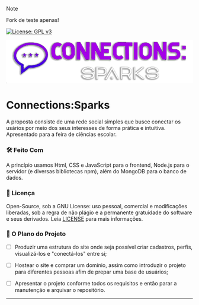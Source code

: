 > [!NOTE]
> Fork de teste apenas!

[![License: GPL v3](https://img.shields.io/badge/License-GPLv3-blue.svg)](https://www.gnu.org/licenses/gpl-3.0)

<picture>
 <source media="(prefers-color-scheme: dark)" srcset="https://github.com/ZinhoRJ/ConnectionSparks/blob/main/logotipo_provisorio.png">
 <source media="(prefers-color-scheme: light)" srcset="https://github.com/ZinhoRJ/ConnectionSparks/blob/main/logotipo_provisorio.png">
 <img alt="YOUR-ALT-TEXT" src="https://github.com/ZinhoRJ/ConnectionSparks/blob/main/logotipo_provisorio.png">
</picture>


# **Connections:Sparks**
A proposta consiste de uma rede social simples que busce conectar os usários por meio dos seus interesses de forma prática e intuitiva. Apresentado para a feira de ciências escolar.
  
### 🛠️ Feito Com
A princípio usamos Html, CSS e JavaScript para o frontend, Node.js para o servidor (e diversas bibliotecas npm), além do MongoDB para o banco de dados.

### 📄 Licença
Open-Source, sob a GNU License: uso pessoal, comercial e modificações liberadas, sob a regra de não plágio e a permanente gratuidade do software e seus derivados. Leia [LICENSE](https://github.com/ZinhoRJ/ConnectionSparks/blob/main/logotipo_provisorio.png) para mais informações.

### 🔩 O Plano do Projeto
- [ ] Produzir uma estrutura do site onde seja possível criar cadastros, perfis, visualizá-los e "conectá-los" entre si;

- [ ] Hostear o site e comprar um domínio, assim como introduzir o projeto para diferentes pessoas afim de prepar uma base de usuários;

- [ ] Apresentar o projeto conforme todos os requisitos e então parar a manutenção e arquivar o repositório.
---
